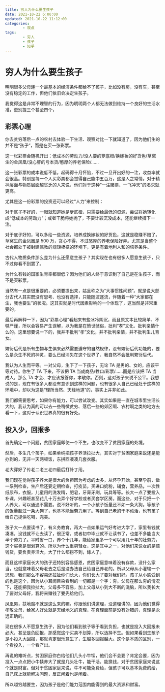 ```yaml
---
title: 穷人为什么要生孩子
date: 2021-10-22 6:00:00
updated: 2021-10-22 11:12:00
categories:
        - 观点
tags:
        - 穷人
        - 孩子
        - 知乎
---
```


# 穷人为什么要生孩子

明明很多父母连一个最基本的经济条件都给不了孩子，比如没有房，没有车，甚至没有稳定的工作，但他们依旧会决定生孩子。

我觉得这是非常不理智的行为，因为明明两个人都无法做到维持一个良好的生活水准，更别提三个甚至四个，

## 彩票心理

你去贫穷落后一点的农村去体验一下生活、观察对比一下就知道了，因为他们生的并不是“孩子”，而是在买一张彩票。

这一张彩票会随机开出：低成本的劳动力/没人要的箩底橙/换嫁妆的好货色/草窝生的金凤凰/没心肝的亏本货/憨厚的养老保险/……

这一张彩票的成本说低不低，起码得十月怀胎，不过一旦开出好的一注，收益率就会很高。特别是每一个人买彩票都会觉得自己能中五百万，这是人之常情，对于精神层面与物质层面越贫乏的人来说，他们对于这种“一注赌票、一飞冲天”的渴求就更高。

尤其是这一份彩票的投资还可以经过“人力”来控制：

对于底子不好的，一眼就知道她是箩底橙，只需要给最低的资源，尝试将她转化成“低成本的劳动力”；或者干脆将她抛了，不要计较沉没成本，还能继续搏下一注。

对于底子好的，可以多给一些资源，培养成换嫁妆的好货色，这就是稳赚不赔了。草窝生的金凤凰是 500 万，贪心不得，不过憨厚的养老保险好弄。尤其是当整个社会都处于被封建儒教的规矩桎梏的环境下，更是有着地利人和的培养条件。

古代人物质条件那么差为什么还愿意生孩子？其实现在也有很多人愿意生孩子，只不过你看不到罢了。

为什么有钱的国家生育率都很低？因为他们的人终于意识到了自己是在生孩子，而不是买彩票。

当然有一点是很重要的，必须要提出来，姑且称之为“大事惯性问题”。就是说大部分古代人其实既没有思考、也没有选择，只能随波逐流，伴随着一种“大家都在生，我也要生”的状况。这其实就是时代因素影响的一个体现了，这当然是非常重要的。

最后再解释一下，因为“彩票心理”看起来有些冰冷阴沉，而且原文本比较简单、不够严谨，所以会容易产生误解，以为我是在愤世骇俗，批判“孝”文化、批判亲情什么的。这里想要说一下的，我并不批判“孝”文化，并不批判亲情，并不批判生儿育女。

繁衍后代是所有生物与生俱来必然需要遵守的自然规律，没有繁衍后代功能的，要么是永生不死的神灵，要么已经消失在这个世界了，我自然不会批判繁衍后代。

我认为人生而平等。一对父母，生下了一下孩子，无论 TA 是男的、女的，应该平等对待。你生了 TA 下来，不该把 TA 当成商品/牲口/彩票/……而是应该把 TA 当成人，那么 TA 才会、才应该报答你，孝敬你。否则，这对孩子来说不公平。我想说的是，现在有很多人都没有意识到这样的问题，也有很多人自己已经处于这样的环境中，却以为这是“理所当然、天经地道”的，事实上并非如此。

我们都需要思考，如果你有能力，可以尝试改变。其实如果是一直在城市里生活长大的，我认为真的可以去一些稍微贫穷、落后一些的郊区啊、农村啊之类的地方去看一下，这对于认识世界真的很有好处。

## 投入少，回报多

首先确定一个问题，贫困家庭即使一个不生，也改变不了贫困家庭的处境。

然后，多生几个孩子，如果单纯把孩子养活拉扯大，其实对于贫困家庭来说还是能办到的，无非一天两顿饭，东拼西凑凑几套衣服。

老大穿好了传老二老三老四最后打补丁用。

我们现在觉得孩子养大是很大的负担因为考虑的太多，从怀孕开始，甚至孕前，做一系列检查，生产后还要定期检查，打疫苗，买进口奶粉，辅食，营养品，一次性纸尿布，衣服，儿童用的洗发精，肥皂，牙膏牙刷，玩具等等。长大一点了要投入补课，兴趣班甚至花几十万去弄个好学校或者买套学区房。而这些，对于只把一个人养大，可以通通不需要。说不好听的，一个小孩子饭量还不如一条大狗，等孩子的饭量超过一条大狗了，也基本能当劳力用了。等到自己老的干不动活，也有孩子给自己提供吃喝，完美。

孩子大一点要读书了，有义务教育，再大一点如果运气好考进大学了，家里有钱就凑凑，没钱就不让去读了，很正常。或者初中毕业就不让读书了，也差不多能当大半个劳力了。平时省一口，养个十几年，能给家里多一个可以用几十年的壮劳力，这个买卖是很划算的。所以为什么重男轻女，这是其中之一，对他们来说女的是赔钱货，要负责养活大，大了什么都捞不到，嫁人了。

而且这样家庭长大的孩子还特别容易感恩，贫困家庭意味着没有存款，没什么家当，也就意味着父母老去之后是没办法自己给自己养老的。所以父母从小灌输一个思想，我们那么不容易还拉扯你们长大，你们长大了要对我们好。孩子从小感受到的也是这个，因为从小耳闻目染看到的一切都是一个字：穷。父母在那么穷的情况下，还能把我拉扯大，父母多不容易，加上父母从小到大不断的洗脑，所以我长大了要对父母好，我将来赚钱了要先给他们。

凤凰男，扶地魔不就是这么来的嘛。你跟他们讲道理，没道理讲的，因为他们觉得孝敬父母，给家人好处就是天经地义的真理，在真理面前是没有对错的，真理是永远正确的。

现在很多人不愿意生孩子，因为他们看到孩子等于看到负担，也就是投入大回报未必大，甚至是负回报，那感觉这个买卖不划算，所以选择不生。但如果看到生孩子是小投入大回报，那就肯定很乐意生了，生越多回报越大。这个是本质的区别，一个看投入，一个看产出。

再说的难听点，贫困家庭你白给他们几头小牛犊，他们会不会要？肯定会要，因为投入一点点把小牛犊养大了就是几头壮牛，能干活，能换钱，对于贫困家庭来说这个就是财富。但对于贫困家庭来说，牛不可能免费给，但孩子可以基本免费的给，自己床上就能解决问题，反正闲着也是闲着。

所以越穷越要生，因为孩子是他们能力范围内能得到的最大资源和财富。

